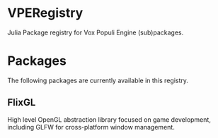 # VPERegistry
Julia Package registry for Vox Populi Engine (sub)packages.

# Packages

The following packages are currently available in this registry.

## FlixGL

High level OpenGL abstraction library focused on game development, including GLFW for cross-platform window management.
